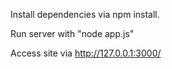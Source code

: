 Install dependencies via npm install.

Run server with "node app.js"

Access site via http://127.0.0.1:3000/

